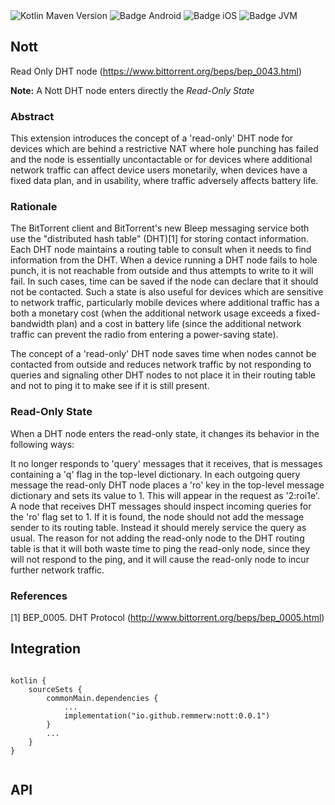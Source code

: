 <div>
    <div>
        <img src="https://img.shields.io/maven-central/v/io.github.remmerw/nott" alt="Kotlin Maven Version" />
        <img src="https://img.shields.io/badge/Platform-Android-brightgreen.svg?logo=android" alt="Badge Android" />
        <img src="https://img.shields.io/badge/Platform-iOS%20%2F%20macOS-lightgrey.svg?logo=apple" alt="Badge iOS" />
        <img src="https://img.shields.io/badge/Platform-JVM-8A2BE2.svg?logo=openjdk" alt="Badge JVM" />
    </div>
</div>

## Nott
Read Only DHT node (https://www.bittorrent.org/beps/bep_0043.html)

**Note:** A Nott DHT node enters directly the *Read-Only State* 

### Abstract
This extension introduces the concept of a 'read-only' DHT node for devices which are behind a
restrictive NAT where hole punching has failed and the node is essentially uncontactable 
or for devices where additional network traffic can affect device users monetarily, 
when devices have a fixed data plan, and in usability, where traffic adversely affects battery life.

### Rationale
The BitTorrent client and BitTorrent's new Bleep messaging service both use the 
"distributed hash table" (DHT)[1] for storing contact information. Each DHT node 
maintains a routing table to consult when it needs to find information from the DHT. 
When a device running a DHT node fails to hole punch, it is not reachable from outside and thus 
attempts to write to it will fail. In such cases, time can be saved if the node can declare 
that it should not be contacted. Such a state is also useful for devices which are sensitive to 
network traffic, particularly mobile devices where additional traffic has a both a monetary cost 
(when the additional network usage exceeds a fixed-bandwidth plan) and a cost in battery life 
(since the additional network traffic can prevent the radio from entering a power-saving state).

The concept of a 'read-only' DHT node saves time when nodes cannot be contacted from outside and 
reduces network traffic by not responding to queries and signaling other DHT nodes to not place 
it in their routing table and not to ping it to make see if it is still present.

### Read-Only State
When a DHT node enters the read-only state, it changes its behavior in the following ways:

It no longer responds to 'query' messages that it receives, that is messages containing a 'q' 
flag in the top-level dictionary. In each outgoing query message the read-only DHT node places a 
'ro' key in the top-level message dictionary and sets its value to 1. This will appear in the
request as '2:roi1e'. A node that receives DHT messages should inspect incoming queries for the 
'ro' flag set to 1. If it is found, the node should not add the message sender to its routing table. 
Instead it should merely service the query as usual. The reason for not adding the read-only 
node to the DHT routing table is that it will both waste time to ping the read-only node, 
since they will not respond to the ping, and it will cause the read-only node to incur 
further network traffic.

### References
[1]	BEP_0005. DHT Protocol (http://www.bittorrent.org/beps/bep_0005.html)


## Integration

```
    
kotlin {
    sourceSets {
        commonMain.dependencies {
            ...
            implementation("io.github.remmerw:nott:0.0.1")
        }
        ...
    }
}
    
```

## API

```

```